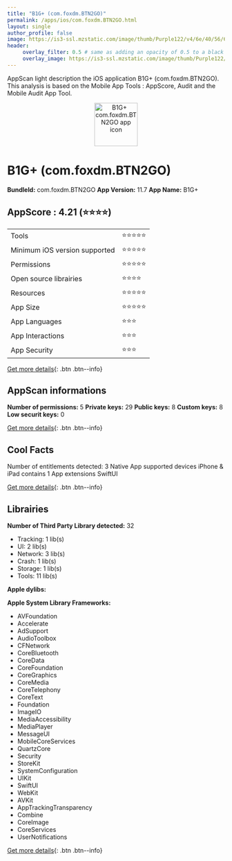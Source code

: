 ```yaml
---
title: "B1G+ (com.foxdm.BTN2GO)"
permalink: /apps/ios/com.foxdm.BTN2GO.html
layout: single
author_profile: false
image: https://is3-ssl.mzstatic.com/image/thumb/Purple122/v4/6e/40/56/6e40564b-51a1-d357-ccf3-62731555aca4/AppIcon-1x_U007emarketing-0-7-0-85-220.png/512x512bb.jpg
header: 
     overlay_filter: 0.5 # same as adding an opacity of 0.5 to a black background
     overlay_image: https://is3-ssl.mzstatic.com/image/thumb/Purple122/v4/6e/40/56/6e40564b-51a1-d357-ccf3-62731555aca4/AppIcon-1x_U007emarketing-0-7-0-85-220.png/512x512bb.jpg
---
```

AppScan light description the iOS application B1G+ (com.foxdm.BTN2GO). This analysis is based on the Mobile App Tools : AppScore, Audit and the Mobile Audit App Tool.

  
  
<div style="text-align: center;"><img src="https://is3-ssl.mzstatic.com/image/thumb/Purple122/v4/6e/40/56/6e40564b-51a1-d357-ccf3-62731555aca4/AppIcon-1x_U007emarketing-0-7-0-85-220.png/512x512bb.jpg" width="100" height="100" alt="B1G+ com.foxdm.BTN2GO app icon"></div>  
  
# B1G+ (com.foxdm.BTN2GO)

**BundleId:** com.foxdm.BTN2GO
**App Version:** 11.7
**App Name:** B1G+


## AppScore : 4.21 (⭐️⭐️⭐️⭐️) 

<table>
<tr><td> Tools </td><td> ⭐️⭐️⭐️⭐️⭐️ </td></tr>
<tr><td> Minimum iOS version supported </td><td> ⭐️⭐️⭐️⭐️⭐️ </td></tr>
<tr><td> Permissions </td><td> ⭐️⭐️⭐️⭐️⭐️ </td></tr>
<tr><td> Open source librairies </td><td> ⭐️⭐️⭐️⭐️ </td></tr>
<tr><td> Resources </td><td> ⭐️⭐️⭐️⭐️⭐️ </td></tr>
<tr><td> App Size </td><td> ⭐️⭐️⭐️⭐️⭐️ </td></tr>
<tr><td> App Languages </td><td> ⭐️⭐️⭐️ </td></tr>
<tr><td> App Interactions </td><td> ⭐️⭐️⭐️ </td></tr>
<tr><td> App Security </td><td> ⭐️⭐️⭐️ </td></tr>
</table>

[Get more details](/pricing.html){: .btn .btn--info}  
  
## AppScan informations 

**Number of permissions:** 5
**Private keys:** 29
**Public keys:** 8
**Custom keys:** 8
**Low securit keys:** 0
  
[Get more details](/pricing.html){: .btn .btn--info}

## Cool Facts

Number of entitlements detected: 3
Native App
supported devices iPhone & iPad
contains 1 App extensions
SwiftUI
  
[Get more details](/pricing.html){: .btn .btn--info}

## Librairies 
**Number of Third Party Library detected:** 32
- Tracking: 1 lib(s)
- UI: 2 lib(s)
- Network: 3 lib(s)
- Crash: 1 lib(s)
- Storage: 1 lib(s)
- Tools: 11 lib(s)

**Apple dylibs:**


**Apple System Library Frameworks:**
- AVFoundation
- Accelerate
- AdSupport
- AudioToolbox
- CFNetwork
- CoreBluetooth
- CoreData
- CoreFoundation
- CoreGraphics
- CoreMedia
- CoreTelephony
- CoreText
- Foundation
- ImageIO
- MediaAccessibility
- MediaPlayer
- MessageUI
- MobileCoreServices
- QuartzCore
- Security
- StoreKit
- SystemConfiguration
- UIKit
- SwiftUI
- WebKit
- AVKit
- AppTrackingTransparency
- Combine
- CoreImage
- CoreServices
- UserNotifications


  
[Get more details](/pricing.html){: .btn .btn--info}

